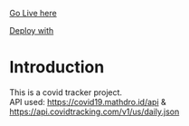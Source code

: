 [Go Live here](https://covidtracker-netlify.netlify.app/)

[Deploy with](https://www.netlify.com/)


# Introduction 

This is a covid tracker project.<br/>
API used: https://covid19.mathdro.id/api & https://api.covidtracking.com/v1/us/daily.json
